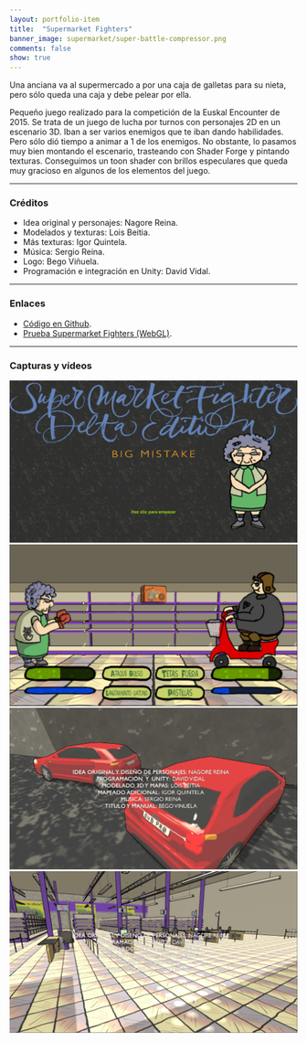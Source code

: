 ```yaml
---
layout: portfolio-item
title:  "Supermarket Fighters"
banner_image: supermarket/super-battle-compressor.png
comments: false
show: true
---
```


Una anciana va al supermercado a por una caja de galletas para su nieta, pero sólo queda una caja y debe pelear por ella.

Pequeño juego realizado para la competición de la Euskal Encounter de 2015. Se trata de un juego de lucha por turnos con personajes 2D en un escenario 3D. Iban a ser varios enemigos que te iban dando habilidades. Pero sólo dió tiempo a animar a 1 de los enemigos. No obstante, lo pasamos muy bien montando el escenario, trasteando con Shader Forge y pintando texturas. Conseguimos un toon shader con brillos especulares que queda muy gracioso en algunos de los elementos del juego.

---

### Créditos
* Idea original y personajes: Nagore Reina.
* Modelados y texturas: Lois Beitia.
* Más texturas: Igor Quintela.
* Música: Sergio Reina.
* Logo: Bego Viñuela.
* Programación e integración en Unity: David Vidal.

---

### Enlaces
* [Código en Github](https://github.com/txotxopue/supermarket).
* [Prueba Supermarket Fighters (WebGL)](/assets/builds/supermarket/index.html).

---

### Capturas y vídeos
![Logo](/assets/images/supermarket/super-logo-compressor.png "Logo")
![Pelea](/assets/images/supermarket/super-battle-compressor.png "Pelea")
![Coches cel-shading](/assets/images/supermarket/super-cars-compressor.png "Coches cel-shading")
![Interior](/assets/images/supermarket/super-interior-compressor.png "Interior")